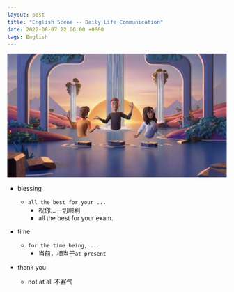 ```yaml
---
layout: post
title: "English Scene -- Daily Life Communication"
date: 2022-08-07 22:00:00 +0800
tags: English
---
```


![metting](/assets/images/2022-08-07-English_scene_life_communicate_1.jpeg)

- blessing

  - `all the best for your ...`
    - 祝你...一切顺利
    - all the best for your exam.

- time

  - `for the time being, ...`
    - 当前，相当于`at present`

- thank you
  - not at all 不客气
